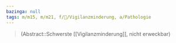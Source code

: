 ```yaml
---
bazinga: null
tags: m/m15, m/m21, f/🧠/Vigilanzminderung, a/Pathologie
---
```

> (Abstract::Schwerste [[Vigilanzminderung]], nicht erweckbar)